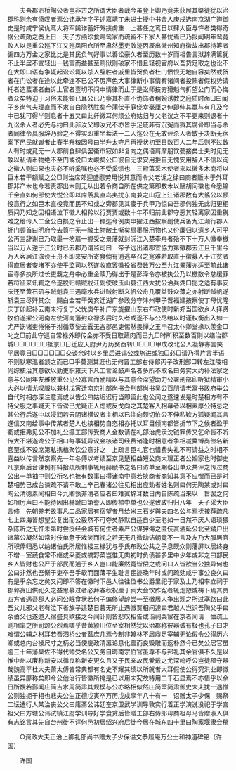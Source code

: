 <!-- { "loadSidebar": true } -->
　　夫吾郡泗桥陶公者岂非古之所谓大臣者哉今虽登上卿乃竟未获展其槩徒犹以治郡称则余有愤叹者焉公讳承学字子述嘉靖丁未进士授中书舍人庚戌选南京湖广道御史是时咸宁侯仇鸾大将军餙诈蓄奸外挟虏重　上甚任之鸾日以肆大臣与忤者类得奇祸公疏劾之奏上日　天子方凾珍食赐鸾家而疏留不下家人甚忧焉已乃报闻明年鸾竟败人以是重公廵下江又廵凤阳仓所至肃然墨吏敛迹丙辰出徽州知府徽故出郡持筹者徧四方万金之家比比是其民负气好事以善讼豪久者至历数十岁而相告言狱辞满箧犹不止半居不宜轻出一钱富而益甚至贿狱则破家不惜且轻视官府以吾货足取之也讼不在大即口语有争辄起讼讼辄以杀人辞胜者戚里皆贺负者杜门愤恨无地自容矣然或贺者在门讼者在途以此牵连不已公不厉声色大事律断小事情宥诸间者投贿者假权势请托者造蜚语者曲诉上官者壹切不问中情律而止于是讼师技穷猾魁气折望公门而心悔者众矣特迫于习俗未能顿已耳公已乃察其朴直不诡饰者稍婉诱教之庭质时面□曰闻子乡尚气夫理直而不求自白隐然胜矣今蒲伏于庭侥幸毫厘之伸即伸其赢与有几及今中已犹可得半则息者十五又曰此纤微耳何烦公府姑归与父老议之不平更来则退者十九讼杀人者必先与约曰此非汝父即汝兄不亦皆手足戚非有沉寃而戮其腐骨即当与杀者同律令具服辞乃验之不得实即重坐葢法一二人迄公在无敢诬杀人者敏于决断无宿案下邑民就谳者止舂半升粮因号曰半升太守月再授状初至日数百人二年后则不过数人有时或竟无一人郡前食肆俱罢衢市寂如非复向之偶语肩摩朋饮甍接矣士夫时见无敢以私请币物绝不至门或说曰太峻矣公曰彼自无求安用拒自无愧安用辞人不信以询之徽人则曰果也夫必不听奚嘱也必不受奚馈也　三殿菑采木使者来以徽多木商将以巨木若干额赋之公□则治席郊迎盛慰劳用悦其意而令父老诉之徐曰商者贩木于外耳郡非产木也今若责郡出木则无从出若令商自所在供之第即数木以赋胡问徽也今愿输千金直如何部使大悦公即以库羡具直岛夷扰东南兼之山寇上江诸郡数有大徭公以额役意行之如巨木直役竟而民不知或之旁郡见其疲于兵甲乃惊曰吾郡何独无此归更相质问乃知之因相语泣下徽人相矜以行贾贾或数十年不归前此郡守恶其轻离家因重税难之给传人二金公白损之令止出一镮迄今例庚申擢江西按察副使兵备九江濒行郡人拥门顿首曰明府今去笥中无一敝土物敝土惭矣扇墨服用物也又价廉归以遗乡人可乎公再三辞谢已乃取墨一笏扇一握受之景藩就封泝江入楚牵舟者殆不下十万人徽奉檄当以万人逆于江公时已去郡乃谓监司曰　帝子远出诸郡宜恊力第徽郡去江且千里今万人客居江滨设王舟不即来安所寄食倘有逋逃卒召之寔难若取直于徽募人于江贫者得直居者安堵不亦使乎监司以然遂收直罢徽役省费数万公至九江景藩亦适至前此诸宦寺多执所过长吏覊之舟中必重金赎乃得出于是彭泽令亦被执公乃以檄数令怠缓罪若将征来讯鞫之令遂脱归赣贼戕汪副使破玉山县江西大扰公治兵湖口扼之适有事安庆还至黄石矶与贼魁袁三遇麾水兵进贼射断义帆公舟几覆益鼓众薄之亦射断贼帆遂斩袁三尽歼其众　赐白金若干癸亥迁湖广参政分守沣州甲子晋福建按察使丁母忧隆庆丁卯起补云南未行复丁父忧庚午补广东旋擢山东右布政使时新郑当国欲乡人择贤牧伯遂擢公河南左使河南藩封众禄多后时久者或遂不与公尽给以时谨权衡出入如一尤严饬诸吏惓惓于拊循蒸黎去蠧无吝郡邑吏惕然畏惮之王申召太仆卿堂掾以羡金□叱之□前此守巡自常禄外即传金亦不受日取蔬肉而已九□时所积至数百则以缮治郡城□□□□□□抵京□日迁应天府尹万历癸酉转□□□□甲戊改北公人凝静寡言笑平居竟日□□□□□□交谈余时以乡里后进谒公或旅进或独□必□请乃得片言半语不则默寒温者颔之而已□乎莫测其涯也无何晋工部右侍郎丙子改刑部□转左江陵相尚综核治其意欲以勤吏职雍天下凡工言论鼓声名者多所不取名曰务实大约补法家之意与公同年友雅敬重公见公寡言而励精以与其意合深望助力公署刑部印听狱精审小大必以情尤叹服以兼材戊寅迁南京礼部尚书会刑部尚书吴公百朋请老寓书政府举公自代时相亦深注意焉或以告公曰姑迟迟行当即留此也公闻之遂速发是时楚相方有不持父服之事疑天下皆谤已尤疑正人虑或反戈向之其楚客入相幕者以相素厚公特忌之甚公行后遂中以浸润若云阴诸横议者主相以已注向颇切恠公不伸私欵方狐疑闻其言遂信又南给事中传某者楚人也挟相势自恣相亦托以耳目倾南都皆折节下之候者盈于衢或拒弗见公不加礼公摄工部传受商人金数请在礼部治虎隶沈钺罪传又乞命皆不听传大不堪遂谗公于相曰每事辄异议会核诸司经费诸逢时相意者争相减冀博尚俭名新官至或不设席第私携榼聚饮公意非之　上疏言臣礼官也惜费失礼不可请益之时相不喜益以传言然京察先一年冬傅以考绩至京见楚相益短公商大理正者公姻家也时御史凡京察后台谏例有紏拾疏所刺事辄用赫蹏书之名曰访单至期各出单众共评之传过商公出一单袖中则公衔名也摭有数事曰得诸南中意若挟商者商知其意不应憆而已是时楚相势已成台谏疏不请不敢上辛己春诸公往见相出应劾者姓名则曰何无陶某或对曰陶公清德素闻相曰今九卿孰非清者应者曰难寘辞耳数日内自陈疏当来以　旨罢之何如相厉声曰不能待因出赫蹏曰第誊入即传袖中单也公遂致政归归八年　天子采大臣言修　先朝养老故事凡二品家居有宿望者月给米三石岁舆夫四名公与焉抚按荐疏凡七上四海皆想望公复出而公毅然不可夺矣静默自适自少至老如一日然不厌人语琐猥杂陈听之无忤未第时尝授经会城有何生者素严公谋狎侮之匿伎寘酒延公北至鐍户出诸幕公凝然如常时伎单惫于戏笑而视之若无无几微动诘朝竟不一言及友乃大服居官所积俸归悉以纳诸伯氏所居惟楼三椽犹与季氏布政公共之子息既众则藩屏以居终身不增一室蔬食常不继或采菱或摘野菜岂惟无肉初时负债甚多里中少年或非之曰部民乡人皆财也公严于部民而逋于乡人岂曰能廉然竟皆偿之或问曰人皆欲当公独异何也公曰非然也吾惭于吏卒吾手软而面薄平生耻言宦迹晚年时或问疏劾咸宁事公良久曰有是乎余忘之矣又问即不答在徽时下邑人往往位书公爵里祀于家及上乃相率立祠于郡郭寘田供祀久之益思慕过者必拜春秋祝厘于祠大会饮胙寃者辄走愬或祷卜焉其贾四方者遇吾郡人必问公眠食状若何子编修望龄尝一至徽居人争出观之所过塞路曰此吾父儿邪父老有泣下者族子适楚日暮无所止遇徽贾相问遽曰君越人岂识吾陶父乎曰余伯父也遂邀入宿盛具欵接之今闻讣则皆悲叹相告或诣祠哭宦在京者闻请　恤疏上则相率之所司颂公烈焉嗟乎昔黄颍川位至宰相然犹以治郡称彼器诚有极也孔子曰才难谓公辅之材耳若吾泗桥公者葢庶几焉今制非翰林不居鼎足宰辅无论假令公得历六卿或总内台操尺寸之柄必当使疵政清嚣论息化窳而良毁雕而返朴然今已矣公居官虽逾三十年藩臬佐不得代帅受名公又务自晦南宗伯官虽尊不与邦礼其余官俱不久是以惟中州以廉称新安以循良称新安更久且又于民亲故民爱戴之尤深呜呼公岂徒郡守器哉魏高平杜大夫萧太傅皆常典都有名史不耀其绩以所就者大耳假使公得究洪业即徽绩虽异靡称矣即今公他治行皆徽所掩是已以用未究故特用二千石显焉不亦惜乎以余日所覩若鄞闻庄简吉水周简肃其规模与公亦略相似然庄简宰简肃御史大夫犹一遇惟公则独扼于相也悲夫公生正德戊寅卒万历戊戌享年八十有一　诏赠太子少保　赐祭二坛遣行人某治丧公父曰庸斋公讳廷奎京卫武学训导敦实行着正学演说没祀于学宫祖父曰方塘公讳试镇江府学训导好学食贫后皆赠工部右侍郎母商祖母马皆赠淑人俱有志铭言其先自台州徙不详何邑初居绍兴府后徙今居在城东四十里曰陶家堰隶会稽 

　　○资政大夫正治上卿礼部尚书赠太子少保谥文恭履庵万公士和神道碑铭（许国） 

　　许国 
